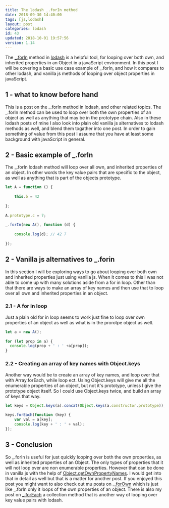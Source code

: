 ```yaml
---
title: The lodash _.forIn method
date: 2018-09-30 14:40:00
tags: [js,lodash]
layout: post
categories: lodash
id: 43
updated: 2018-10-01 19:57:56
version: 1.14
---
```


The [\_.forIn](https://lodash.com/docs/4.17.4#forIn) method in [lodash](https://lodash.com/) is a helpful tool, for looping over both own, and inherited properties in an Object in a javaScript environment. In this post I will be covering a basic use case example of \_.forIn, and how it compares to other lodash, and vanilla js methods of looping over object properties in javaScript.

<!-- more -->

## 1 - what to know before hand

This is a post on the \_.forIn method in lodash, and other related topics. The _.forIn method can be used to loop over both the own properties of an object as well as anything that may be in the prototype chain. Also in these lodash posts of mine I also look into plain old vanilla js alternatives to lodash methods as well, and blend them togather into one post. In order to gain something of value from this post I assume that you have at least some background with javaScript in general.

## 2 - Basic example of \_.forIn

The \_.forIn lodash method will loop over all own, and inherited properties of an object. In other words the key value pairs that are specific to the object, as well as anything that is part of the objects prototype.

```js
let A = function () {
 
    this.b = 42
 
};
 
A.prototype.c = 7;
 
_.forIn(new A(), function (d) {
 
    console.log(d); // 42 7
 
});
```

## 2 - Vanilla js alternatives to \_.forin

In this section I will be exploring ways to go about looping over both own and inherited properties just using vanilla js. When it comes to this I was not able to come up with many solutions aside from a for in loop. Other than that there are ways to make an array of key names and then use that to loop over all own and inherited properties in an object.

### 2.1 - A for in loop

Just a plain old for in loop seems to work just fine to loop over own properties of an object as well as what is in the prorotpe object as well.

```js
let a = new A();
 
for (let prop in a) {
  console.log(prop + ' : ' +a[prop]);
}
```

### 2.2 - Creating an array of key names with Object.keys

Another way would be to create an array of key names, and loop over that with Array.forEach, while loop ect. Using Object.keys will give me all the enumerable properties of an object, but not it's prototype, unless I give the prototype object itself. So I could use Object.keys twice, and build an array of keys that way.

```js
let keys = Object.keys(a).concat(Object.keys(a.constructor.prototype));
 
keys.forEach(function (key) {
    var val = a[key];
    console.log(key + ' : ' + val);
});
```

## 3 - Conclusion

So \_.forIn is useful for just quickly looping over both the own properties, as well as inherited properties of an Object. The only types of properties that it will not loop over are non enumerable properties. However that can be done in vanilla js with the help of [Object.getOwnPropertyNames](https://developer.mozilla.org/en-US/docs/Web/JavaScript/Reference/Global_Objects/Object/getOwnPropertyNames). I would get into that in detail as well but that is a matter for another post. If you enjoyed this post you might want to also check out mu posts on [\_.forOwn](/2017/09/24/lodash_forown/) which is just like \_.forIn only it loops of the own properties of an object. There is also my post on [\_.forEach](/2017/11/20/lodash_foreach/) a collection method that is another way of looping over key value pairs with lodash.
